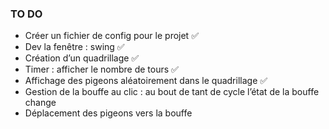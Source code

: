 ### TO DO

* Créer un fichier de config pour le projet ✅
* Dev la fenêtre : swing ✅
* Création d’un quadrillage ✅
* Timer : afficher le nombre de tours ✅
* Affichage des pigeons aléatoirement dans le quadrillage ✅
* Gestion de la bouffe au clic : au bout de tant de cycle l’état de la bouffe change
* Déplacement des pigeons vers la bouffe